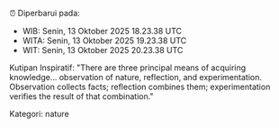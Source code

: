 ⏰ Diperbarui pada:
- WIB: Senin, 13 Oktober 2025 18.23.38 UTC
- WITA: Senin, 13 Oktober 2025 19.23.38 UTC
- WIT: Senin, 13 Oktober 2025 20.23.38 UTC

Kutipan Inspiratif:
"There are three principal means of acquiring knowledge... observation of nature, reflection, and experimentation. Observation collects facts; reflection combines them; experimentation verifies the result of that combination."


Kategori: nature

